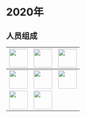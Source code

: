 # 2020年

## 人员组成

<!--
- [陈乃垚](https://github.com/Cxl-Xc)
- [方泽楠](https://github.com/xinqiyi1024)
- [戴任浩](https://github.com/dai147444612)
- [历卓翰](https://github.com/011011100)
- [章旭威](https://github.com/13336778832)
- [何哲远]()
- [汪星辰](https://github.com/wxcdico)
- [赵昌朗](https://github.com/namelesslight)
- [范正科](https://github.com/Zhengke0509)
- [王董董]()
- [侯旭东]()
- [林圣迪]()
-->

| <a href="https://github.com/Cxl-Xc"><img height="50px" wigth="50px" src="https://avatars.githubusercontent.com/u/86834550?v=4"></a> | <a href="https://github.com/xinqiyi1024"><img height="50px" wigth="50px" src="https://avatars.githubusercontent.com/u/90031847?v=4"></a> | <a href="https://github.com/dai147444612"><img height="50px" wigth="50px" src="https://avatars.githubusercontent.com/u/80606978?v=4"></a> |
| ------------------------------------------------------------ | ------------------------------------------------------------ | ------------------------------------------------------------ |
| <a href="https://github.com/011011100"><img height="50px" wigth="50px" src="https://avatars.githubusercontent.com/u/74953343?v=4"></a> | <a href="https://github.com/13336778832"><img height="50px" wigth="50px" src="https://avatars.githubusercontent.com/u/86935263?v=4"></a> | <a href="https://github.com/wxcdico"> <img height="50px" wigth="50px" src="https://avatars.githubusercontent.com/u/90119703?v=4"></a> |
| <a href="https://github.com/namelesslight"><img height="50px" wigth="50px" src="https://avatars.githubusercontent.com/u/87255211?v=4"></a> | <a href="https://github.com/Zhengke0509"> <img height="50px" wigth="50px" src="https://avatars.githubusercontent.com/u/82481893?v=4"></a> |                                                              |
